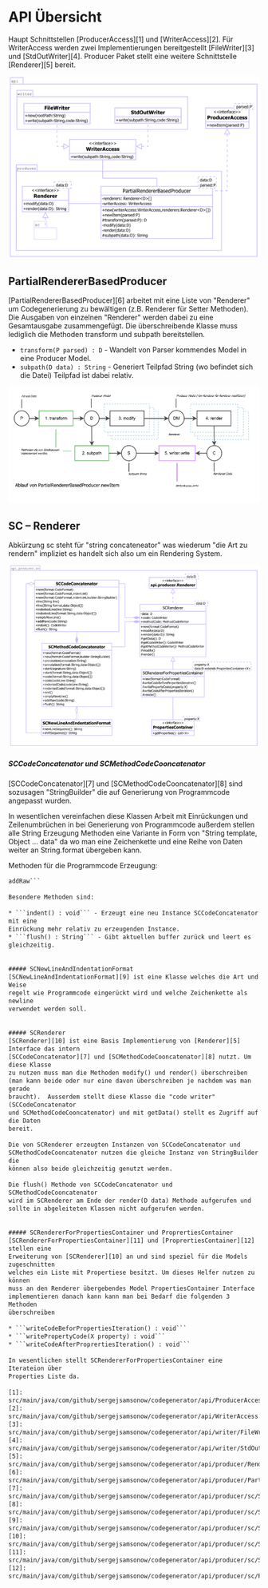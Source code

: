 API Übersicht
=============
Haupt Schnittstellen [ProducerAccess][1] und [WriterAccess][2]. Für WriterAccess 
werden zwei Implementierungen bereitgestellt [FileWriter][3] und [StdOutWriter][4]. 
Producer Paket stellt eine weitere Schnittstelle [Renderer][5] bereit.

![Überblick](src/site/resources/api.png)

## PartialRendererBasedProducer
[PartialRendererBasedProducer][6] arbeitet mit eine Liste von "Renderer" um Codegenerierung zu bewältigen 
(z.B. Renderer für Setter Methoden). Die  Ausgaben von einzelnen "Renderer"
werden dabei zu eine Gesamtausgabe zusammengefügt. Die überschreibende Klasse 
muss lediglich die Methoden transform und subpath bereitstellen.

* ```transform(P parsed) : D``` - Wandelt von Parser kommendes Model in eine 
Producer Model.
* ```subpath(D data) : String``` - Generiert Teilpfad String (wo befindet sich
die Datei) Teilpfad ist dabei relativ.

![Ablauf](src/site/resources/sequence-partial-renderer.png)

## SC – Renderer
Abkürzung sc steht für "string concateneator" was wiederum "die Art zu rendern"
impliziet es handelt sich also um ein Rendering System.

![Überblick](src/site/resources/sc-renderer.png)

##### SCCodeConcatenator und SCMethodCodeCooncatenator
[SCCodeConcatenator][7] und [SCMethodCodeCooncatenator][8] sind sozusagen "StringBuilder"
die auf Generierung von Programmcode angepasst wurden. 

In wesentlichen vereinfachen diese Klassen Arbeit mit Einrückungen und
Zeilenumbrüchen in bei Generierung von Programmcode außerdem stellen
alle String Erzeugung Methoden eine Variante in Form von 
"String template, Object ... data" da wo man eine Zeichenkette und 
eine Reihe von Daten weiter an String.format übergeben kann.

Methoden für die Programmcode Erzeugung:

```line, indentedLine, annotation, start, code, indentedCode, end, emptyNewLine,
addRaw```

Besondere Methoden sind:

* ```indent() : void``` - Erzeugt eine neu Instance SCCodeConcatenator mit eine 
Einrückung mehr relativ zu erzeugenden Instance.
* ```flush() : String``` - Gibt aktuellen buffer zurück und leert es gleichzeitig.


##### SCNewLineAndIndentationFormat
[SCNewLineAndIndentationFormat][9] ist eine Klasse welches die Art und Weise 
regelt wie Programmcode eingerückt wird und welche Zeichenkette als newline
verwendet werden soll.


##### SCRenderer
[SCRenderer][10] ist eine Basis Implementierung von [Renderer][5] Interface das intern
[SCCodeConcatenator][7] und [SCMethodCodeCooncatenator][8] nutzt. Um diese Klasse
zu nutzen muss man die Methoden modify() und render() überschreiben
(man kann beide oder nur eine davon überschreiben je nachdem was man gerade
braucht).  Ausserdem stellt diese Klasse die "code writer" (SCCodeConcatenator
und SCMethodCodeCooncatenator) und mit getData() stellt es Zugriff auf die Daten
bereit.

Die von SCRenderer erzeugten Instanzen von SCCodeConcatenator und 
SCMethodCodeCooncatenator nutzen die gleiche Instanz von StringBuilder die 
können also beide gleichzeitig genutzt werden.

Die flush() Methode von SCCodeConcatenator und SCMethodCodeCooncatenator
wird im SCRenderer am Ende der render(D data) Methode aufgerufen und
sollte in abgeleiteten Klassen nicht aufgerufen werden.


##### SCRendererForPropertiesContainer und ProprertiesContainer
[SCRendererForPropertiesContainer][11] und [ProprertiesContainer][12] stellen eine 
Erweiterung von [SCRenderer][10] an und sind speziel für die Models zugeschnitten
welches ein Liste mit Propertiese besitzt. Um dieses Helfer nutzen zu können
muss an den Renderer übergebendes Model PropertiesContainer Interface
implementieren danach kann kann man bei Bedarf die folgenden 3 Methoden
überschreiben

* ```writeCodeBeforPropertiesIteration() : void``` 
* ```writePropertyCode(X property) : void```
* ```writeCodeAfterProprertiesIteration() : void```

In wesentlichen stellt SCRendererForPropertiesContainer eine Iterateion über
Properties Liste da.

[1]: src/main/java/com/github/sergejsamsonow/codegenerator/api/ProducerAccess.java
[2]: src/main/java/com/github/sergejsamsonow/codegenerator/api/WriterAccess.java
[3]: src/main/java/com/github/sergejsamsonow/codegenerator/api/writer/FileWriter.java
[4]: src/main/java/com/github/sergejsamsonow/codegenerator/api/writer/StdOutWriter.java
[5]: src/main/java/com/github/sergejsamsonow/codegenerator/api/producer/Renderer.java
[6]: src/main/java/com/github/sergejsamsonow/codegenerator/api/producer/PartialRendererBasedProducer.java
[7]: src/main/java/com/github/sergejsamsonow/codegenerator/api/producer/sc/SCCodeConcatenator.java
[8]: src/main/java/com/github/sergejsamsonow/codegenerator/api/producer/sc/SCMethodCodeCooncatenator.java
[9]: src/main/java/com/github/sergejsamsonow/codegenerator/api/producer/sc/SCNewLineAndIndentationFormat.java
[10]: src/main/java/com/github/sergejsamsonow/codegenerator/api/producer/sc/SCRenderer.java
[11]: src/main/java/com/github/sergejsamsonow/codegenerator/api/producer/sc/SCRendererForPropertiesContainer.java
[12]: src/main/java/com/github/sergejsamsonow/codegenerator/api/producer/sc/ProprertiesContainer.java
